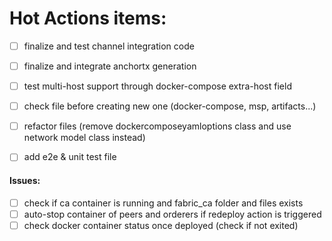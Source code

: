 # Hot Actions items:

- [ ] finalize and test channel integration code
- [ ] finalize and integrate anchortx generation
- [ ] test multi-host support through docker-compose extra-host field
- [ ] check file before creating new one (docker-compose, msp, artifacts...)
- [ ] refactor files (remove dockercomposeyamloptions class and use network model class instead) 
- [ ] add e2e & unit test file 


#### Issues:

 - [ ] check if ca container is running and fabric_ca folder and files exists
 - [ ] auto-stop container of peers and orderers if redeploy action is triggered
 - [ ] check docker container status once deployed (check if not exited) 
